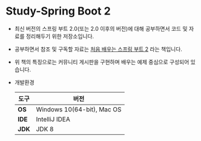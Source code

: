 Study-Spring Boot 2
===
* 최신 버전의 스프링 부트 2.0(또는 2.0 이후의 버전)에 대해 공부하면서 코드 및 자료를 정리해두기 위한 저장소입니다. 
* 공부하면서 참조 및 구독할 자료는 [처음 배우는 스프링 부트 2](http://www.hanbit.co.kr/store/books/look.php?p_code=B4458049183) 라는 책입니다.
* 위 책의 특징으로는 커뮤니티 게시판을 구현하며 배우는 예제 중심으로 구성되어 있습니다.<br>
* 개발환경

  |      도구            | 버전      | 
    ----------------- | ---------------------------- | 
  | **OS** | Windows 10(64-bit), Mac OS  | 
  |  **IDE**  | IntelliJ IDEA  |
  |  **JDK**  | JDK 8          | 
